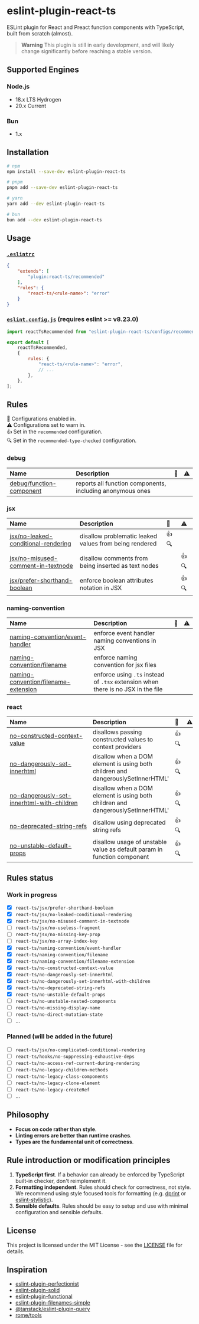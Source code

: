 # eslint-plugin-react-ts

ESLint plugin for React and Preact function components with TypeScript, built from scratch (almost).

> **Warning**
> This plugin is still in early development, and will likely change significantly before reaching a stable version.

## Supported Engines

### Node.js

- 18.x LTS Hydrogen
- 20.x Current

### Bun

- 1.x

## Installation

```bash
# npm
npm install --save-dev eslint-plugin-react-ts

# pnpm
pnpm add --save-dev eslint-plugin-react-ts

# yarn
yarn add --dev eslint-plugin-react-ts

# bun
bun add --dev eslint-plugin-react-ts
```

## Usage

### [`.eslintrc`](https://eslint.org/docs/latest/use/configure/configuration-files)

```json
{
    "extends": [
        "plugin:react-ts/recommended"
    ],
    "rules": {
        "react-ts/<rule-name>": "error"
    }
}
```

### [`eslint.config.js`](https://eslint.org/docs/latest/use/configure/configuration-files-new) (requires eslint >= v8.23.0)

```js
import reactTsRecommended from "eslint-plugin-react-ts/configs/recommended";

export default [
    reactTsRecommended,
    {
        rules: {
            "react-ts/<rule-name>": "error",
            // ...
        },
    },
];
```

## Rules

<!-- begin auto-generated rules list -->

💼 Configurations enabled in.\
⚠️ Configurations set to warn in.\
👍 Set in the `recommended` configuration.\
🔍 Set in the `recommended-type-checked` configuration.

### debug

| Name                                                               | Description                                               | 💼 | ⚠️  |
| :----------------------------------------------------------------- | :-------------------------------------------------------- | :- | :- |
| [debug/function-component](docs/rules/debug/function-component.md) | reports all function components, including anonymous ones |    |    |

### jsx

| Name                                                                                     | Description                                            | 💼    | ⚠️     |
| :--------------------------------------------------------------------------------------- | :----------------------------------------------------- | :---- | :---- |
| [jsx/no-leaked-conditional-rendering](docs/rules/jsx/no-leaked-conditional-rendering.md) | disallow problematic leaked values from being rendered | 👍 🔍 |       |
| [jsx/no-misused-comment-in-textnode](docs/rules/jsx/no-misused-comment-in-textnode.md)   | disallow comments from being inserted as text nodes    |       | 👍 🔍 |
| [jsx/prefer-shorthand-boolean](docs/rules/jsx/prefer-shorthand-boolean.md)               | enforce boolean attributes notation in JSX             |       | 👍 🔍 |

### naming-convention

| Name                                                                                       | Description                                                                      | 💼 | ⚠️  |
| :----------------------------------------------------------------------------------------- | :------------------------------------------------------------------------------- | :- | :- |
| [naming-convention/event-handler](docs/rules/naming-convention/event-handler.md)           | enforce event handler naming conventions in JSX                                  |    |    |
| [naming-convention/filename](docs/rules/naming-convention/filename.md)                     | enforce naming convention for jsx files                                          |    |    |
| [naming-convention/filename-extension](docs/rules/naming-convention/filename-extension.md) | enforce using `.ts` instead of `.tsx` extension when there is no JSX in the file |    |    |

### react

| Name                                                                                                   | Description                                                                     | 💼    | ⚠️  |
| :----------------------------------------------------------------------------------------------------- | :------------------------------------------------------------------------------ | :---- | :- |
| [no-constructed-context-value](docs/rules/no-constructed-context-value.md)                             | disallows passing constructed values to context providers                       | 👍 🔍 |    |
| [no-dangerously-set-innerhtml](docs/rules/no-dangerously-set-innerhtml.md)                             | disallow when a DOM element is using both children and dangerouslySetInnerHTML' | 👍 🔍 |    |
| [no-dangerously-set-innerhtml-with-children](docs/rules/no-dangerously-set-innerhtml-with-children.md) | disallow when a DOM element is using both children and dangerouslySetInnerHTML' | 👍 🔍 |    |
| [no-deprecated-string-refs](docs/rules/no-deprecated-string-refs.md)                                   | disallow using deprecated string refs                                           | 👍 🔍 |    |
| [no-unstable-default-props](docs/rules/no-unstable-default-props.md)                                   | disallow usage of unstable value as default param in function component         | 👍 🔍 |    |

<!-- end auto-generated rules list -->

## Rules status

### Work in progress

- [x] `react-ts/jsx/prefer-shorthand-boolean`
- [x] `react-ts/jsx/no-leaked-conditional-rendering`
- [x] `react-ts/jsx/no-misused-comment-in-textnode`
- [ ] `react-ts/jsx/no-useless-fragment`
- [ ] `react-ts/jsx/no-missing-key-prop`
- [ ] `react-ts/jsx/no-array-index-key`
- [x] `react-ts/naming-convention/event-handler`
- [x] `react-ts/naming-convention/filename`
- [x] `react-ts/naming-convention/filename-extension`
- [x] `react-ts/no-constructed-context-value`
- [x] `react-ts/no-dangerously-set-innerhtml`
- [x] `react-ts/no-dangerously-set-innerhtml-with-children`
- [x] `react-ts/no-deprecated-string-refs`
- [x] `react-ts/no-unstable-default-props`
- [ ] `react-ts/no-unstable-nested-components`
- [ ] `react-ts/no-missing-display-name`
- [ ] `react-ts/no-direct-mutation-state`
- [ ] ...

### Planned (will be added in the future)

- [ ] `react-ts/jsx/no-complicated-conditional-rendering`
- [ ] `react-ts/hooks/no-suppressing-exhaustive-deps`
- [ ] `react-ts/no-access-ref-current-during-rendering`
- [ ] `react-ts/no-legacy-children-methods`
- [ ] `react-ts/no-legacy-class-components`
- [ ] `react-ts/no-legacy-clone-element`
- [ ] `react-ts/no-legacy-createRef`
- [ ] ...

## Philosophy

- **Focus on code rather than style**.
- **Linting errors are better than runtime crashes**.
- **Types are the fundamental unit of correctness**.

## Rule introduction or modification principles

1. **TypeScript first**. If a behavior can already be enforced by TypeScript built-in checker, don't reimplement it.
2. **Formatting independent**. Rules should check for correctness, not style. We recommend using style focused tools for formatting (e.g. [dprint](https://dprint.dev/) or [eslint-stylistic](https://github.com/eslint-stylistic/eslint-stylistic)).
3. **Sensible defaults**. Rules should be easy to setup and use with minimal configuration and sensible defaults.

## License

This project is licensed under the MIT License - see the [LICENSE](LICENSE) file for details.

## Inspiration

- [eslint-plugin-perfectionist](https://github.com/azat-io/eslint-plugin-perfectionist)
- [eslint-plugin-solid](https://github.com/solidjs-community/eslint-plugin-solid)
- [eslint-plugin-functional](https://github.com/eslint-functional/eslint-plugin-functional)
- [eslint-plugin-filenames-simple](https://github.com/epaew/eslint-plugin-filenames-simple)
- [@tanstack/eslint-plugin-query](https://github.com/TanStack/query/tree/main/packages/eslint-plugin-query)
- [rome/tools](https://github.com/rome/tools)
